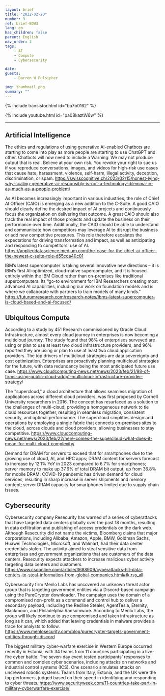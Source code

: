 ```yaml
---
layout: brief
title: "2022-02-20"
number: 3
ref: brief-EDW3
lang: en
has_children: false
parent: English
nav_order: 3
tags:
    - AI
    - Compute
    - Cybersecurity

date: 
guests:
    - Darren W Pulsipher

img: thumbnail.png
summary: ""
---
```


{% include transistor.html id="ba7b0162" %}

{% include youtube.html id="pa08kaztW6w" %}

---


## Artificial Intelligence

The ethics and regulations of using generative AI-enabled Chatbots are starting to come into play as more people are starting to use ChatGPT and other. Chatbots will now need to include a Warning: We may not produce output that is real. Believe at your own risk. You revoke your right to sue us if you reproduce conversations, images, and videos for high-risk use cases that cause hate, harassment, violence, self-harm, illegal activity, deception, discrimination, or spam.
https://swisscognitive.ch/2023/02/15/honest-lying-why-scaling-generative-ai-responsibly-is-not-a-technology-dilemma-in-as-much-as-a-people-problem/

As AI becomes increasingly important in various industries, the role of Chief AI Officer (CAIO) is emerging as a new addition to the C-Suite. A good CAIO should clearly define the desired impact of AI projects and continuously focus the organization on delivering that outcome. A great CAIO should also track the real impact of those projects and update the business on their performance over time. Additionally, the CAIO should be able to understand and communicate how competitors may leverage AI to disrupt the business or add new competitive pressures. This role therefore escalates the expectations for driving transformation and impact, as well as anticipating and responding to competitors' use of AI.
https://applieddatascience.medium.com/the-case-for-the-chief-ai-officer-the-newest-c-suite-role-d55cca40c01

IBM’s latest supercomputer is taking several innovative new directions – it is IBM’s first AI-optimized, cloud-native supercomputer, and it is housed entirely within the IBM Cloud rather than on-premises like traditional supercomputers. Its “go-to environment for IBM Researchers creating most advanced AI capabilities, including our work on foundation models and is where we collaborate with partners to train models of many kinds.”
https://futurumresearch.com/research-notes/ibms-latest-supercomputer-is-cloud-based-and-ai-focused/

## Ubiquitous Compute

According to a study by 451 Research commissioned by Oracle Cloud Infrastructure, almost every cloud journey in enterprises is now becoming a multicloud journey. The study found that 98% of enterprises surveyed are using or plan to use at least two cloud infrastructure providers, and 96% reported they are using or plan to use at least two cloud application providers. The top drivers of multicloud strategies are data sovereignty and cost optimization. Enterprises are proactively planning multicloud strategies for the future, with data redundancy being the most anticipated future use case.
https://www.cloudcomputing-news.net/news/2023/feb/21/98-of-firms-using-public-cloud-adopt-multicloud-infrastructure-provider-strategy/

The "supercloud," a cloud architecture that allows seamless migration of applications across different cloud providers, was first proposed by Cornell University researchers in 2016. The concept has resurfaced as a solution to the challenges of multi-cloud, providing a homogeneous network to tie cloud resources together, resulting in seamless migration, consistent security, and optimal performance. The supercloud simplifies design and operations by employing a single fabric that connects on-premises sites to the cloud, across clouds and cloud providers, allowing businesses to stay competitive.
https://www.cloudcomputing-news.net/news/2023/feb/22/here-comes-the-supercloud-what-does-it-mean-for-multi-cloud-complexity/

Demand for DRAM for servers to exceed that for smartphones due to the growing use of cloud, AI, and HPC apps; DRAM content for servers forecast to increase by 12.1% YoY in 2023 compared to 6.7% for smartphones; server memory to make up 37.6% of total DRAM bit output, up from 36.8% for mobile DRAM; COVID-19 pandemic has driven demand for cloud services, resulting in sharp increase in server shipments and memory content; server DRAM capacity for smartphones limited due to supply chain issues.

## Cybersecurity

Cybersecurity company Resecurity has warned of a series of cyberattacks that have targeted data centers globally over the past 18 months, resulting in data exfiltration and publishing of access credentials on the dark web. Although Resecurity did not name the victims, Bloomberg claims that major corporations, including Alibaba, Amazon, Apple, BMW, Goldman Sachs, Huawei Technologies, Microsoft, and Walmart, had their data center credentials stolen. The activity aimed to steal sensitive data from enterprises and government organizations that are customers of the data centers. Resecurity expects attackers to increase malicious cyber activity targeting data centers and customers.
https://www.csoonline.com/article/3688909/cyberattacks-hit-data-centers-to-steal-information-from-global-companies.html#tk.rss_all

Cybersecurity firm Menlo Labs has uncovered an unknown threat actor group that is targeting government entities via a Discord-based campaign using the PureCrypter downloader. The campaign uses the domain of a compromised non-profit as a command and control hub to deliver a secondary payload, including the Redline Stealer, AgentTesla, Eternity, Blackmoon, and Philadelphia Ransomware. According to Menlo Labs, the group will likely continue to use compromised and taken infrastructure as long as it can, which added that leaving credentials in malware provides a trace for analysts to follow.
https://www.menlosecurity.com/blog/purecrypter-targets-government-entities-through-discord

The biggest military cyber-warfare exercise in Western Europe occurred recently in Estonia, with 34 teams from 11 countries participating in a live-fire cyber battle. The seven-day event tested participants’ responses to common and complex cyber scenarios, including attacks on networks and industrial control systems (ICS). One scenario simulates attacks on uncrewed robotic systems. Teams from Italy, Estonia, and the UK were the top performers, judged based on their speed in identifying and responding to cyber threats.
https://www.securityweek.com/11-countries-take-part-in-military-cyberwarfare-exercise/

